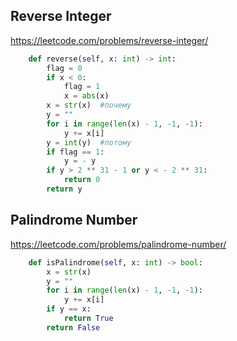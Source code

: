 ## Reverse Integer
https://leetcode.com/problems/reverse-integer/
```python
    def reverse(self, x: int) -> int:
        flag = 0
        if x < 0:
            flag = 1
            x = abs(x)
        x = str(x)  #почему
        y = ""
        for i in range(len(x) - 1, -1, -1):
            y += x[i]
        y = int(y)  #потому
        if flag == 1:
            y = - y
        if y > 2 ** 31 - 1 or y < - 2 ** 31:
            return 0
        return y
```
## Palindrome Number
https://leetcode.com/problems/palindrome-number/
```python
    def isPalindrome(self, x: int) -> bool:
        x = str(x)
        y = ""
        for i in range(len(x) - 1, -1, -1):
            y += x[i]
        if y == x:
            return True
        return False
```
